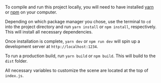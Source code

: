 To compile and run this project locally, you will need to have installed [yarn](https://classic.yarnpkg.com/en/docs/install) or [npm](https://nodejs.org/en/download/) on your computer.

Depending on which package manager you chose, use the terminal to `cd` into the project directory and run `yarn install` or `npm install`, respectively. This will install all necessary dependencies.

Once installation is complete, `yarn dev` or `npm run dev` will spin up a development server at `http://localhost:1234`.

To run a production build, run `yarn build` or `npm build`. This will build to the `dist` folder.

All necessary variables to customize the scene are located at the top of `index.js`.